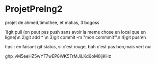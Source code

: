 # ProjetPreIng2
projet de ahmed,timothee, et matias, 3 bogoss

1)git pull (on peut pas push sans avoir la meme chose en local que en ligne)\n
2)git add * \n
3)git commit -m "mon commmit"\n
4)git push\n

tips : en faisant git status, si c'est rouge, bah c'est pas bon,mais vert oui






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
